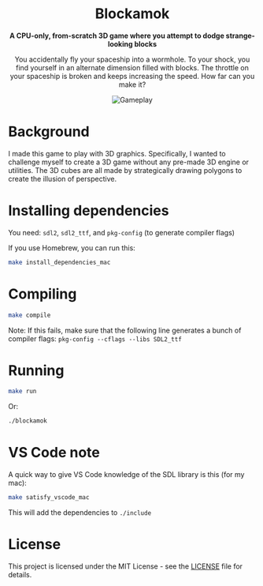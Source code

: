 <h1 align="center">Blockamok</h1>

<p align="center"><b>A CPU-only, from-scratch 3D game where you attempt to dodge strange-looking blocks</b></p>

<p align="center">You accidentally fly your spaceship into a wormhole. To your shock, you find yourself in an alternate dimension filled with blocks. The throttle on your spaceship is broken and keeps increasing the speed. How far can you make it?</p>

<p align="center"><img alt="Gameplay" src="gameplay.gif"/></p>

# Background

I made this game to play with 3D graphics. Specifically, I wanted to challenge myself to create a 3D game without any pre-made 3D engine or utilities. The 3D cubes are all made by strategically drawing polygons to create the illusion of perspective.

# Installing dependencies

You need: `sdl2`, `sdl2_ttf`, and `pkg-config` (to generate compiler flags)

If you use Homebrew, you can run this:

```sh
make install_dependencies_mac
```

# Compiling

```sh
make compile
```

Note: If this fails, make sure that the following line generates a bunch of compiler flags: `pkg-config --cflags --libs SDL2_ttf`

# Running

```sh
make run
```

Or:

```sh
./blockamok
```

# VS Code note

A quick way to give VS Code knowledge of the SDL library is this (for my mac):

```sh
make satisfy_vscode_mac
```

This will add the dependencies to `./include`

# License

This project is licensed under the MIT License - see the [LICENSE](LICENSE) file for details.
